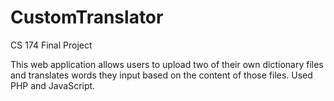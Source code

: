 # CustomTranslator
CS 174 Final Project

This web application allows users to upload two of their own dictionary files and translates words they input based on the content of those files. Used PHP and JavaScript.
